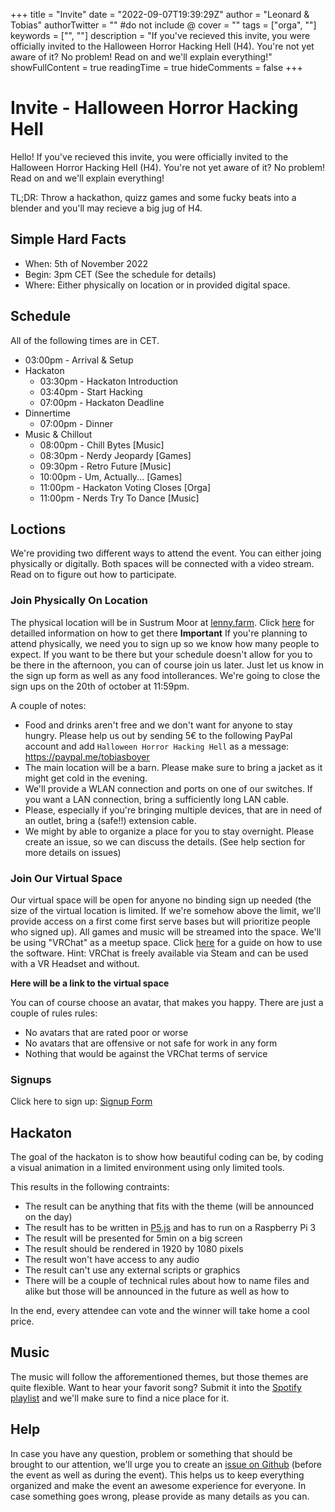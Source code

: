 +++
title = "Invite"
date = "2022-09-07T19:39:29Z"
author = "Leonard & Tobias"
authorTwitter = "" #do not include @
cover = ""
tags = ["orga", ""]
keywords = ["", ""]
description = "If you've recieved this invite, you were officially invited to the Halloween Horror Hacking Hell (H4). You're not yet aware of it? No problem! Read on and we'll explain everything!"
showFullContent = true
readingTime = true
hideComments = false
+++

# Invite - Halloween Horror Hacking Hell
Hello! If you've recieved this invite, you were officially invited to the Halloween Horror Hacking Hell (H4). You're not yet aware of it? No problem! Read on and we'll explain everything!

TL;DR: Throw a hackathon, quizz games and some fucky beats into a blender and you'll may recieve a big jug of H4.

## Simple Hard Facts
- When: 5th of November 2022
- Begin: 3pm CET (See the schedule for details)
- Where: Either physically on location or in provided digital space.

## Schedule
All of the following times are in CET.
- 03:00pm - Arrival & Setup
- Hackaton
  - 03:30pm - Hackaton Introduction
  - 03:40pm - Start Hacking
  - 07:00pm - Hackaton Deadline
- Dinnertime
  - 07:00pm - Dinner
- Music & Chillout
  - 08:00pm - Chill Bytes [Music]
  - 08:30pm - Nerdy Jeopardy [Games]
  - 09:30pm - Retro Future [Music]
  - 10:00pm - Um, Actually... [Games]
  - 11:00pm - Hackaton Voting Closes [Orga]
  - 11:00pm - Nerds Try To Dance [Music]

## Loctions
We're providing two different ways to attend the event. You can either joing physically or digitally. Both spaces will be connected with a video stream. Read on to figure out how to participate.

### Join Physically On Location
The physical location will be in Sustrum Moor at [lenny.farm](lenny.farm). Click [here](https://goo.gl/maps/5VRgaEzkyajWLxW56) for detailled information on how to get there **Important** If you're planning to attend physically, we need you to sign up so we know how many people to expect. If you want to be there but your schedule doesn't allow for you to be there in the afternoon, you can of course join us later. Just let us know in the sign up form as well as any food intollerances. We're going to close the sign ups on the 20th of october at 11:59pm.

A couple of notes:
- Food and drinks aren't free and we don't want for anyone to stay hungry. Please help us out by sending 5€ to the following PayPal account and add `Halloween Horror Hacking Hell` as a message: https://paypal.me/tobiasboyer
- The main location will be a barn. Please make sure to bring a jacket as it might get cold in the evening.
- We'll provide a WLAN connection and ports on one of our switches. If you want a LAN connection, bring a sufficiently long LAN cable.
- Please, especially if you're bringing multiple devices, that are in need of an outlet, bring a (safe!!) extension cable.
- We might by able to organize a place for you to stay overnight. Please create an issue, so we can discuss the details. (See help section for more details on issues)

### Join Our Virtual Space
Our virtual space will be open for anyone no binding sign up needed (the size of the virtual location is limited. If we're somehow above the limit, we'll provide access on a first come first serve bases but will prioritize people who signed up). All games and music will be streamed into the space. We'll be using "VRChat" as a meetup space. Click [here](https://youtu.be/WtENuEbqUXk) for a guide on how to use the software. Hint: VRChat is freely available via Steam and can be used with a VR Headset and without. 

**Here will be a link to the virtual space**

You can of course choose an avatar, that makes you happy. There are just a couple of rules rules:
- No avatars that are rated poor or worse
- No avatars that are offensive or not safe for work in any form
- Nothing that would be against the VRChat terms of service

### Signups
Click here to sign up: [Signup Form](https://forms.gle/SjC5aMMaB4BdKDd97)

## Hackaton
The goal of the hackaton is to show how beautiful coding can be, by coding a visual animation in a limited environment using only limited tools.

This results in the following contraints:
- The result can be anything that fits with the theme (will be announced on the day)
- The result has to be written in [P5.js](https://p5js.org/) and has to run on a Raspberry Pi 3
- The result will be presented for 5min on a big screen
- The result should be rendered in 1920 by 1080 pixels
- The result won't have access to any audio
- The result can't use any external scripts or graphics
- There will be a couple of technical rules about how to name files and alike but those will be announced in the future as well as how to 

In the end, every attendee can vote and the winner will take home a cool price.

## Music
The music will follow the afforementioned themes, but those themes are quite flexible. Want to hear your favorit song? Submit it into the [Spotify playlist](https://open.spotify.com/playlist/4CohnYSDKokoqwem9O3Ylm?si=037212fba16649fd&pt=f18844e47c384f0a19353a0068ee58fe) and we'll make sure to find a nice place for it.

## Help
In case you have any question, problem or something that should be brought to our attention, we'll urge you to create an [issue on Github](https://github.com/Halloween-Horror-Hacking-Hell/Hellish-Contributions/issues) (before the event as well as during the event). This helps us to keep everything organized and make the event an awesome experience for everyone. In case something goes wrong, please provide as many details as you can.